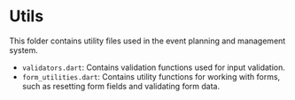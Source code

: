 # Utils

This folder contains utility files used in the event planning and management system.

- `validators.dart`: Contains validation functions used for input validation.
- `form_utilities.dart`: Contains utility functions for working with forms, such as resetting form fields and validating form data.